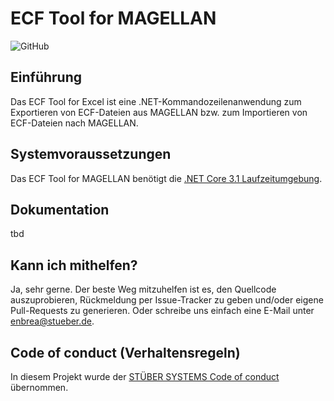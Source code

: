 # ECF Tool for MAGELLAN

![GitHub](https://img.shields.io/github/license/stuebersystems/ecf.magellan?style=flat-square)

## Einführung

Das ECF Tool for Excel ist eine .NET-Kommandozeilenanwendung zum Exportieren von ECF-Dateien aus MAGELLAN bzw. zum Importieren von ECF-Dateien nach MAGELLAN.

## Systemvoraussetzungen

Das ECF Tool for MAGELLAN benötigt die [.NET Core 3.1 Laufzeitumgebung](https://dotnet.microsoft.com/download/dotnet-core/3.1). 

## Dokumentation

tbd

## Kann ich mithelfen?

Ja, sehr gerne. Der beste Weg mitzuhelfen ist es, den Quellcode auszuprobieren, Rückmeldung per Issue-Tracker zu geben und/oder eigene Pull-Requests zu generieren. Oder schreibe uns einfach eine E-Mail unter enbrea@stueber.de.

## Code of conduct (Verhaltensregeln)

In diesem Projekt wurde der [STÜBER SYSTEMS Code of conduct](https://www.stueber.de/code-of-conduct.php) übernommen.
